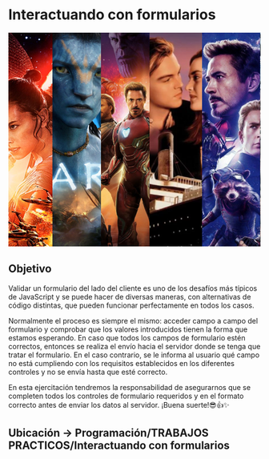 # Interactuando con formularios

![cover](public/img/peliculas.png)

## Objetivo

Validar un formulario del lado del cliente es uno de los desafíos más típicos de JavaScript y
se puede hacer de diversas maneras, con alternativas de código distintas, que pueden
funcionar perfectamente en todos los casos.

Normalmente el proceso es siempre el mismo: acceder campo a campo del formulario y
comprobar que los valores introducidos tienen la forma que estamos esperando. En caso
que todos los campos de formulario estén correctos, entonces se realiza el envío hacia el
servidor donde se tenga que tratar el formulario. En el caso contrario, se le informa al
usuario qué campo no está cumpliendo con los requisitos establecidos en los diferentes
controles y no se envía hasta que esté correcto.

En esta ejercitación tendremos la responsabilidad de asegurarnos que se completen todos
los controles de formulario requeridos y en el formato correcto antes de enviar los datos al
servidor.
¡Buena suerte!😎👍✨

## Ubicación -> Programación/TRABAJOS PRACTICOS/Interactuando con formularios